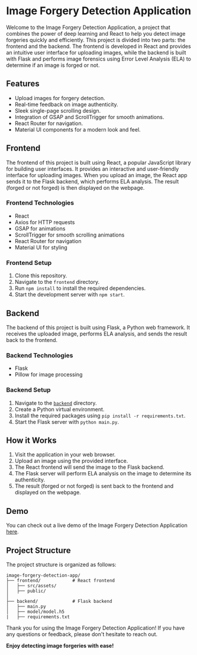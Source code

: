 # Image Forgery Detection Application

Welcome to the Image Forgery Detection Application, a project that combines the power of deep learning and React to help you detect image forgeries quickly and efficiently. This project is divided into two parts: the frontend and the backend. The frontend is developed in React and provides an intuitive user interface for uploading images, while the backend is built with Flask and performs image forensics using Error Level Analysis (ELA) to determine if an image is forged or not.

## Features

- Upload images for forgery detection.
- Real-time feedback on image authenticity.
- Sleek single-page scrolling design.
- Integration of GSAP and ScrollTrigger for smooth animations.
- React Router for navigation.
- Material UI components for a modern look and feel.

## Frontend

The frontend of this project is built using React, a popular JavaScript library for building user interfaces. It provides an interactive and user-friendly interface for uploading images. When you upload an image, the React app sends it to the Flask backend, which performs ELA analysis. The result (forged or not forged) is then displayed on the webpage.

### Frontend Technologies

- React
- Axios for HTTP requests
- GSAP for animations
- ScrollTrigger for smooth scrolling animations
- React Router for navigation
- Material UI for styling

### Frontend Setup

1. Clone this repository.
2. Navigate to the `frontend` directory.
3. Run `npm install` to install the required dependencies.
4. Start the development server with `npm start`.

## Backend

The backend of this project is built using Flask, a Python web framework. It receives the uploaded image, performs ELA analysis, and sends the result back to the frontend.

### Backend Technologies

- Flask
- Pillow for image processing

### Backend Setup

1. Navigate to the [`backend`](https://drive.google.com/drive/folders/1TRFa-IgBrRrV-Vb2yyUiktYvh3rwpquv?usp=sharing) directory.
2. Create a Python virtual environment.
3. Install the required packages using `pip install -r requirements.txt`.
4. Start the Flask server with `python main.py`.

## How it Works

1. Visit the application in your web browser.
2. Upload an image using the provided interface.
3. The React frontend will send the image to the Flask backend.
4. The Flask server will perform ELA analysis on the image to determine its authenticity.
5. The result (forged or not forged) is sent back to the frontend and displayed on the webpage.

## Demo

You can check out a live demo of the Image Forgery Detection Application [here](#).

## Project Structure

The project structure is organized as follows:

```
image-forgery-detection-app/
├── frontend/            # React frontend
│   ├── src/assets/
│   ├── public/
│   
├── backend/             # Flask backend
│   ├── main.py
│   ├── model/model.h5
|   ├── requirements.txt
```


Thank you for using the Image Forgery Detection Application! If you have any questions or feedback, please don't hesitate to reach out.

**Enjoy detecting image forgeries with ease!**
